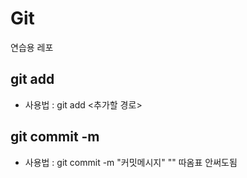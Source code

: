 # Git
연습용 레포

## git add
- 사용법 : git add <추가할 경로>

## git commit -m
- 사용법 : git commit -m "커밋메시지"
"" 따옴표 안써도됨